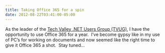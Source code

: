 ```yaml
---
title: Taking Office 365 for a spin
date: 2012-08-22T03:41:00-05:00
---
```

As the leader of the [Tech Valley .NET Users Group (TVUG)](http://www.tvug.net/), I have the opportunity to use Office 365 for a year.  I’ve become gypsy like in my use of PC’s for working on documents and now seemed like the right time to give it Office 365 a shot.  Stay tuned…
